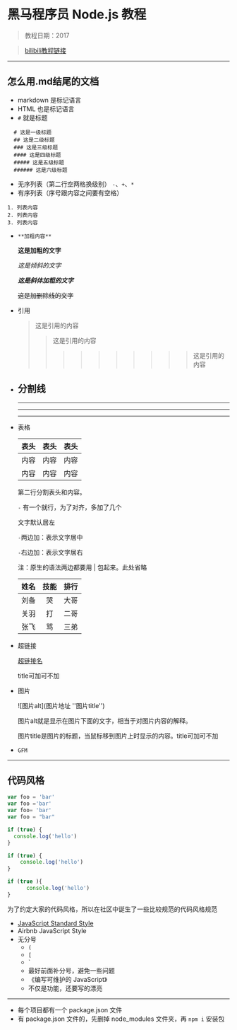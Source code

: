 # 黑马程序员 Node.js 教程

>教程日期：2017

>[bilibili教程链接](https://www.bilibili.com/video/BV1Ns411N7HU)
---

## 怎么用.md结尾的文档
  + markdown 是标记语言
  + HTML 也是标记语言
  + `#` 就是标题
  ```
    # 这是一级标题
    ## 这是二级标题
    ### 这是三级标题
    #### 这是四级标题
    ##### 这是五级标题
    ###### 这是六级标题
  ```
  + 无序列表（第二行空两格换级别） `-`、`+`、`*`
  + 有序列表（序号跟内容之间要有空格）
   ```
  1. 列表内容
  2. 列表内容
  3. 列表内容
   ``` 
  + `**加粗内容**`

    **这是加粗的文字**
    
    *这是倾斜的文字*
    
    ***这是斜体加粗的文字***

    ~~这是加删除线的文字~~

  + 引用
    >这是引用的内容
    >>这是引用的内容
    >>>>>>>>>>这是引用的内容

  + 分割线
    ---
    ----
    ***
    *****
  + 表格

    表头|表头|表头
    ---|:--:|---:
    内容|内容|内容
    内容|内容|内容

    第二行分割表头和内容。
    
    `-` 有一个就行，为了对齐，多加了几个
    
    文字默认居左
    
    `-`两边加：表示文字居中
    
    `-`右边加：表示文字居右
    
    注：原生的语法两边都要用 | 包起来。此处省略
    
    姓名|技能|排行
    --|:--:|--:
    刘备|哭|大哥
    关羽|打|二哥
    张飞|骂|三弟

  + 超链接

    [超链接名](超链接地址 "超链接title")

    title可加可不加

  + 图片

    ![图片alt](图片地址 ''图片title'')
    
    图片alt就是显示在图片下面的文字，相当于对图片内容的解释。
    
    图片title是图片的标题，当鼠标移到图片上时显示的内容。title可加可不加

  + `GFM`
---

## 代码风格

```javascript
var foo = 'bar'
var foo ='bar'
var foo= 'bar'
var foo = "bar"

if (true) {
  console.log('hello') 
}

if (true) {
    console.log('hello') 
}

if (true ){
      console.log('hello') 
}
```

为了约定大家的代码风格，所以在社区中诞生了一些比较规范的代码风格规范

- [JavaScript Standard Style](https://standardjs.com/)
- Airbnb JavaScript Style 
- 无分号
  + `(`
  + `[`
  + `
  + 最好前面补分号，避免一些问题
  + 《编写可维护的 JavaScript》
  + 不仅是功能，还要写的漂亮
---

- 每个项目都有一个 package.json 文件
- 有 package.json 文件的，先删掉 node_modules 文件夹，再 `npm i` 安装包

